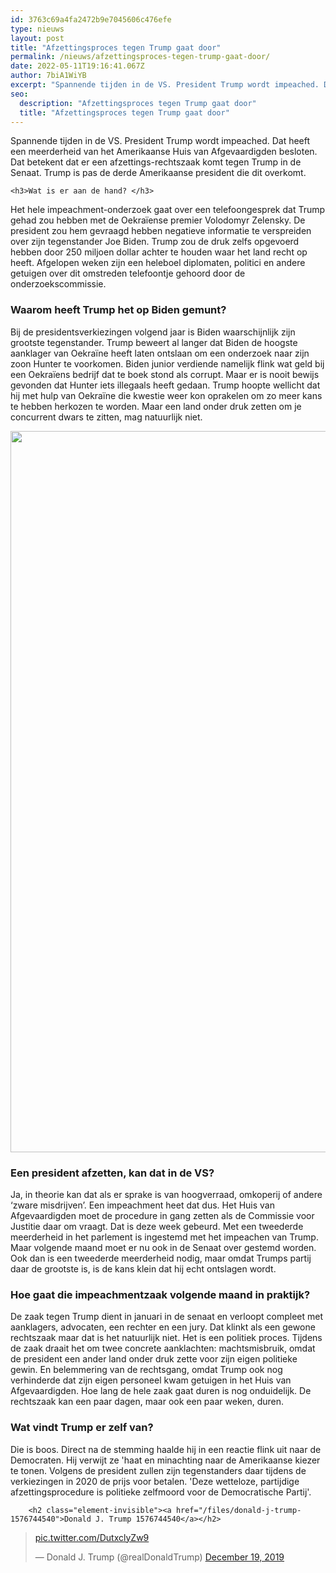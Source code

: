 ```yaml
---
id: 3763c69a4fa2472b9e7045606c476efe
type: nieuws
layout: post
title: "Afzettingsproces tegen Trump gaat door"
permalink: /nieuws/afzettingsproces-tegen-trump-gaat-door/
date: 2022-05-11T19:16:41.067Z
author: 7biA1WiYB
excerpt: "Spannende tijden in de VS. President Trump wordt impeached. Dat heeft een meerderheid van het Amerikaanse Huis van Afgevaardigden besloten. Dat betekent dat er een afzettings-rechtszaak komt tegen Trump in de Senaat. Trump is pas de derde Amerikaanse president die dit overkomt.  "
seo:
  description: "Afzettingsproces tegen Trump gaat door"
  title: "Afzettingsproces tegen Trump gaat door"
---
```

Spannende tijden in de VS. President Trump wordt impeached. Dat heeft een meerderheid van het Amerikaanse Huis van Afgevaardigden besloten. Dat betekent dat er een afzettings-rechtszaak komt tegen Trump in de Senaat. Trump is pas de derde Amerikaanse president die dit overkomt.  

    <h3>Wat is er aan de hand? </h3>
<p>Het hele impeachment-onderzoek gaat over een telefoongesprek dat Trump gehad zou hebben met de Oekraïense premier Volodomyr Zelensky. De president zou hem gevraagd hebben negatieve informatie te verspreiden over zijn tegenstander Joe Biden. Trump zou de druk zelfs opgevoerd hebben door 250 miljoen dollar achter te houden waar het land recht op heeft. Afgelopen weken zijn een heleboel diplomaten, politici en andere getuigen over dit omstreden telefoontje gehoord door de onderzoekscommissie. </p>
<h3>Waarom heeft Trump het op Biden gemunt? </h3>
<p>Bij de presidentsverkiezingen volgend jaar is Biden waarschijnlijk zijn grootste tegenstander. Trump beweert al langer dat Biden de hoogste aanklager van Oekraïne heeft laten ontslaan om een onderzoek naar zijn zoon Hunter te voorkomen. Biden junior verdiende namelijk flink wat geld bij een Oekraïens bedrijf dat te boek stond als corrupt. Maar er is nooit bewijs gevonden dat Hunter iets illegaals heeft gedaan. Trump hoopte wellicht dat hij met hulp van Oekraïne die kwestie weer kon oprakelen om zo meer kans te hebben herkozen te worden. Maar een land onder druk zetten om je concurrent dwars te zitten, mag natuurlijk niet. </p>
<p><div class="media media-element-container media-default"><div id="file-539278" class="file file-image file-image-jpeg">

        
  
  <div class="content">
    <img height="1154" width="1731" class="media-element file-default" data-delta="2" src="https://7dagen.netlify.app/sites/default/files/ANP-403470824.jpg" alt="">  </div>

  
</div>
</div>
<h3>Een president afzetten, kan dat in de VS? </h3>
<p>Ja, in theorie kan dat als er sprake is van hoogverraad, omkoperij of andere ‘zware misdrijven’. Een impeachment heet dat dus. Het Huis van Afgevaardigden moet de procedure in gang zetten als de Commissie voor Justitie daar om vraagt. Dat is deze week gebeurd. Met een tweederde meerderheid in het parlement is ingestemd met het impeachen van Trump. Maar volgende maand moet er nu ook in de Senaat over gestemd worden. Ook dan is een tweederde meerderheid nodig, maar omdat Trumps partij daar de grootste is, is de kans klein dat hij echt ontslagen wordt. </p>
<h3>Hoe gaat die impeachmentzaak volgende maand in praktijk? </h3>
<p>De zaak tegen Trump dient in januari in de senaat en verloopt compleet met aanklagers, advocaten, een rechter en een jury. Dat klinkt als een gewone rechtszaak maar dat is het natuurlijk niet. Het is een politiek proces. Tijdens de zaak draait het om twee concrete aanklachten: machtsmisbruik, omdat de president een ander land onder druk zette voor zijn eigen politieke gewin. En belemmering van de rechtsgang, omdat Trump ook nog verhinderde dat zijn eigen personeel kwam getuigen in het Huis van Afgevaardigden. Hoe lang de hele zaak gaat duren is nog onduidelijk. De rechtszaak kan een paar dagen, maar ook een paar weken, duren. </p>
<h3>Wat vindt Trump er zelf van?</h3>
<p>Die is boos. Direct na de stemming haalde hij in een reactie flink uit naar de Democraten. Hij verwijt ze 'haat en minachting naar de Amerikaanse kiezer te tonen. Volgens de president zullen zijn tegenstanders daar tijdens de verkiezingen in 2020 de prijs voor betalen. 'Deze wetteloze, partijdige afzettingsprocedure is politieke zelfmoord voor de Democratische Partij'.</p>
<p><div class="media media-element-container media-default"><div id="file-539277" class="file file-document file-text-oembed">

        <h2 class="element-invisible"><a href="/files/donald-j-trump-1576744540">Donald J. Trump 1576744540</a></h2>
    
  
  <div class="content">
    
<blockquote class="twitter-tweet" data-width="550"><p lang="und" dir="ltr"><a href="https://t.co/DutxclyZw9">pic.twitter.com/DutxclyZw9</a></p>&mdash; Donald J. Trump (@realDonaldTrump) <a href="https://twitter.com/realDonaldTrump/status/1207508280207011841?ref_src=twsrc%5Etfw">December 19, 2019</a></blockquote>
<script async="" src="https://platform.twitter.com/widgets.js" charset="utf-8"></script>
  </div>

  
</div>
</div>  
